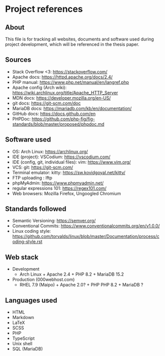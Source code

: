 # Project references


## About

This file is for tracking all websites, documents and software used during  
project development, which will be referenced in the thesis paper.


## Sources

- Stack Overflow <3: https://stackoverflow.com/
- Apache docs: https://httpd.apache.org/docs/2.4/
- PHP manual: https://www.php.net/manual/en/langref.php
- Apache config (Arch wiki): https://wiki.archlinux.org/title/Apache_HTTP_Server
- MDN docs: https://developer.mozilla.org/en-US/
- git docs: https://git-scm.com/doc
- MariaDB docs: https://mariadb.com/kb/en/documentation/
- GitHub docs: https://docs.github.com/en
- PHPDoc: https://github.com/php-fig/fig-standards/blob/master/proposed/phpdoc.md


## Software used

- OS: Arch Linux: https://archlinux.org/
- IDE (project): VSCodium: https://vscodium.com/
- IDE (config, git, individual files): vim: https://www.vim.org/
- VCS: git: https://git-scm.com/
- Terminal emulator: kitty: https://sw.kovidgoyal.net/kitty/
- FTP uploading : lftp
- phpMyAdmin: https://www.phpmyadmin.net/
- regular expressions 101: https://regex101.com/
- Web browsers: Mozilla Firefox, Ungoogled Chromium


## Standards followed

- Semantic Versioning: https://semver.org/
- Conventional Commits: https://www.conventionalcommits.org/en/v1.0.0/
- Linux coding style: https://github.com/torvalds/linux/blob/master/Documentation/process/coding-style.rst


## Web stack

- Development
    - Arch Linux + Apache 2.4 + PHP 8.2 + MariaDB 15.2
- Production (000webhost.com)
    - RHEL 7.9 (Maipo) + Apache 2.0? + PHP PHP 8.2 + MariaDB ?


## Languages used

- HTML
- Markdown
- LaTeX
- SCSS
- PHP
- TypeScript
- Unix shell
- SQL (MariaDB)
